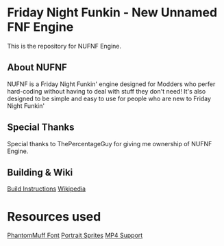 # Friday Night Funkin - New Unnamed FNF Engine

This is the repository for NUFNF Engine.

## About NUFNF
 NUFNF is a Friday Night Funkin' engine designed for Modders who perfer hard-coding without having to deal with stuff they don't need!
 It's also designed to be simple and easy to use for people who are new to Friday Night Funkin'

## Special Thanks
 Special thanks to ThePercentageGuy for giving me ownership of NUFNF Engine.

## Building & Wiki
 [Build Instructions](https://github.com/thepercentageguy/UFNF-2.0/blob/master/BUILDINSTRUCTIONS.md) [Wikipedia](https://github.com/SpunBlue/NUFNF/wiki)
 
# Resources used
 [PhantomMuff Font](https://gamebanana.com/tools/7763)  [Portrait Sprites](https://gamebanana.com/mods/44223) [MP4 Support](https://github.com/brightfyregit/Friday-Night-Funkin-Mp4-Video-Support)
